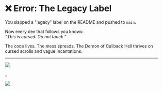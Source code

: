 # ❌ Error: The Legacy Label

You slapped a "legacy" label on the README and pushed to `main`.

Now every dev that follows you knows:  
_“This is cursed. Do not touch.”_

The code lives. The mess spreads.
The Demon of Callback Hell thrives on cursed scrolls and vague incantations.

---

<a href="../../glossary.md" target="_blank">
  <img src="https://img.shields.io/badge/Open%20DevLore%20Glossary-5dade2?style=for-the-badge"/>
</a>

_

<a href="../../start-game.md">
  <img src="https://img.shields.io/badge/Rollback%20your%20choices%20and%20push%20forward-slategray?style=for-the-badge"/>
</a>
